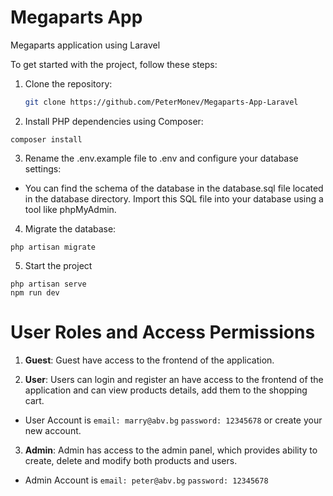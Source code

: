 # Megaparts App

Megaparts application using Laravel

To get started with the project, follow these steps:

1. Clone the repository:

    ```bash
    git clone https://github.com/PeterMonev/Megaparts-App-Laravel
    ```


2. Install PHP dependencies using Composer:

```
composer install
```

3. Rename the .env.example file to .env and configure your database settings:

- You can find the schema of the database in the database.sql file located in the database directory. Import this SQL file into your database using a tool like phpMyAdmin.

4. Migrate the database:

```
php artisan migrate
```

5. Start the project

```
php artisan serve
npm run dev
```
# User Roles and Access Permissions

1. **Guest**: Guest have access to the frontend of the application.

2. **User**: Users can login and register an have access to the frontend of the application and can view products details, add them to the shopping cart.
 
 * User Account is `email: marry@abv.bg` `password: 12345678` or create your new account.

3. **Admin**: Аdmin has access to the admin panel, which provides ability to create, delete and modify both products and users.

 * Admin Account is `email: peter@abv.bg` `password: 12345678`